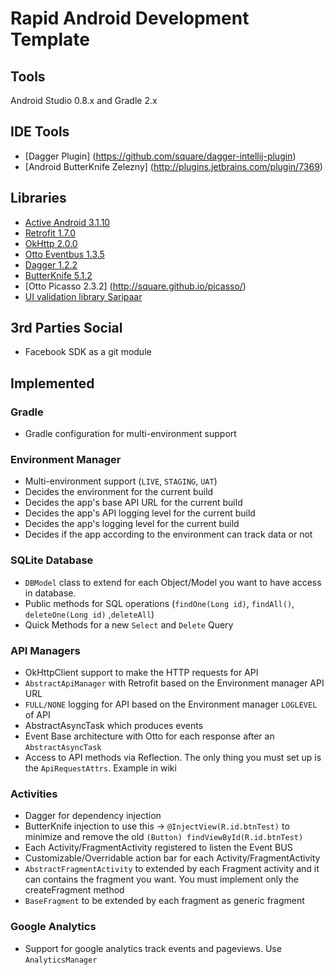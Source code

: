 Rapid Android Development Template
==================================

## Tools
Android Studio 0.8.x and Gradle 2.x

## IDE Tools
* [Dagger Plugin] (https://github.com/square/dagger-intellij-plugin)
* [Android ButterKnife Zelezny] (http://plugins.jetbrains.com/plugin/7369)

## Libraries
* [Active Android 3.1.10](https://github.com/pardom/ActiveAndroid)
* [Retrofit 1.7.0](http://square.github.io/retrofit/)
* [OkHttp 2.0.0](http://square.github.io/okhttp/)
* [Otto Eventbus 1.3.5](http://square.github.io/otto/)
* [Dagger 1.2.2](http://square.github.io/dagger/)
* [ButterKnife 5.1.2](https://github.com/JakeWharton/butterknife)
* [Otto Picasso 2.3.2] (http://square.github.io/picasso/)
* [UI validation library Saripaar](https://github.com/ragunathjawahar/android-saripaar)

## 3rd Parties Social
* Facebook SDK as a git module

## Implemented

### Gradle
* Gradle configuration for multi-environment support

### Environment Manager
* Multi-environment support (```LIVE```, ```STAGING```, ```UAT```)
* Decides the environment for the current build
* Decides the app's base API URL for the current build
* Decides the app's API logging level for the current build
* Decides the app's logging level for the current build
* Decides if the app according to the environment can track data or not

### SQLite Database
* ```DBModel``` class to extend for each Object/Model you want to have access in database.
* Public methods for SQL operations (```findOne(Long id)```, ```findAll()```, ```deleteOne(Long id)``` ,```deleteAll```)
* Quick Methods for a new ```Select``` and ```Delete``` Query

### API Managers
* OkHttpClient support to make the HTTP requests for API
* ```AbstractApiManager``` with Retrofit based on the Environment manager API URL
* ```FULL/NONE``` logging for API based on the Environment manager ```LOGLEVEL``` of API
* AbstractAsyncTask which produces events
* Event Base architecture with Otto for each response after an ```AbstractAsyncTask```
* Access to API methods via Reflection. The only thing you must set up is the ```ApiRequestAttrs```. Example in wiki

### Activities
* Dagger for dependency injection
* ButterKnife injection to use this -> ```@InjectView(R.id.btnTest)``` to minimize and remove the old ```(Button) findViewById(R.id.btnTest)```
* Each Activity/FragmentActivity registered to listen the Event BUS
* Customizable/Overridable action bar for each Activity/FragmentActivity
* ```AbstractFragmentActivity``` to extended by each Fragment activity and it can contains the fragment you want. You must implement only the createFragment method
* ```BaseFragment``` to be extended by each fragment as generic fragment

### Google Analytics
* Support for google analytics track events and pageviews. Use ```AnalyticsManager```
